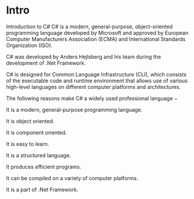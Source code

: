 # Intro
Introduction to C#
C# is a modern, general-purpose, object-oriented programming language developed by Microsoft and approved by European Computer Manufacturers Association (ECMA) and International Standards Organization (ISO).

C# was developed by Anders Hejlsberg and his team during the development of .Net Framework.

C# is designed for Common Language Infrastructure (CLI), which consists of the executable code and runtime environment that allows use of various high-level languages on different computer platforms and architectures.

The following reasons make C# a widely used professional language −

It is a modern, general-purpose programming language.

It is object oriented.

It is component oriented.

It is easy to learn.

It is a structured language.

It produces efficient programs.

It can be compiled on a variety of computer platforms.

It is a part of .Net Framework.
